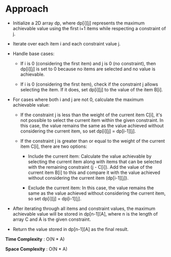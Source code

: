 # Approach

- Initialize a 2D array dp, where dp[i][j] represents the maximum achievable value using the first i+1 items while respecting a constraint of j.

- Iterate over each item i and each constraint value j.

- Handle base cases:

    - If i is 0 (considering the first item) and j is 0 (no constraint), then dp[i][j] is set to 0 because no items are selected and no value is achievable.

    - If i is 0 (considering the first item), check if the constraint j allows selecting the item. If it does, set dp[i][j] to the value of the item B[i].

- For cases where both i and j are not 0, calculate the maximum achievable value:

    - If the constraint j is less than the weight of the current item C[i], it's not possible to select the current item within the given constraint. In this case, the value remains the same as the value achieved without considering the current item, so set dp[i][j] = dp[i-1][j].

    - If the constraint j is greater than or equal to the weight of the current item C[i], there are two options:

        - Include the current item: Calculate the value achievable by selecting the current item along with items that can be selected with the remaining constraint (j - C[i]). Add the value of the current item B[i] to this and compare it with the value achieved without considering the current item (dp[i-1][j]).

        - Exclude the current item: In this case, the value remains the same as the value achieved without considering the current item, so set dp[i][j] = dp[i-1][j].

- After iterating through all items and constraint values, the maximum achievable value will be stored in dp[n-1][A], where n is the length of array C and A is the given constraint.

- Return the value stored in dp[n-1][A] as the final result.


**Time Complexity** : O(N * A)

**Space Complexity** : O(N * A)